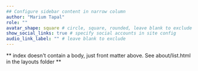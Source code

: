 ```yaml
---
## Configure sidebar content in narrow column
author: "Marium Tapal"
role: ""
avatar_shape: square # circle, square, rounded, leave blank to exclude
show_social_links: true # specify social accounts in site config
audio_link_label: "" # leave blank to exclude
---
```


** index doesn't contain a body, just front matter above.
See about/list.html in the layouts folder **
